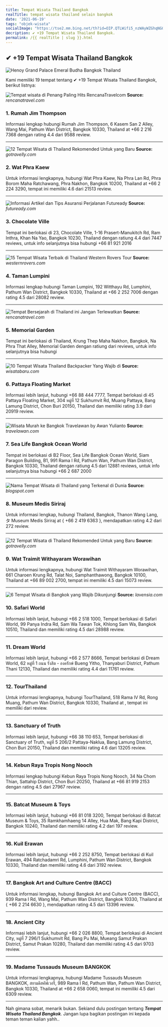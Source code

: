 ```yaml
---
title: Tempat Wisata Thailand Bangkok
realTitle: tempat wisata thailand selain bangkok
date: '2021-06-19'
tags: "objek-wisata"
socialImage: "https://tse2.mm.bing.net/th?id=OIP.QTLWifi5_nzWAyWZGhqNGQHaFj&amp;pid=15.1"
decription: ✔ +19 Tempat Wisata Thailand Bangkok.
permalink: /{{ realTitle | slug }}.html
---
```


## ✔ +19 Tempat Wisata Thailand Bangkok

![Henoy Grand Palace  Emeral Budha Bangkok Thailand](https://3.bp.blogspot.com/_8j-2eYqAcNI/TTadt8VrhMI/AAAAAAAAAnY/NH_ljHPkU6k/s1600/S7301322.JPG)



Kami memiliki 19 tempat tentang ✔ +19 Tempat Wisata Thailand Bangkok, berikut listnya:



![Tempat wisata di Penang Paling Hits  RencanaTravelcom](https://tse4.mm.bing.net/th?id=OIP.wH3r91bMzk4e7QKNdXgXOQHaCP&amp;pid=15.1)
**Source:** _rencanatravel.com_


### 1. Rumah Jim Thompson



Informasi lengkap hubungi Rumah Jim Thompson, 6 Kasem San 2 Alley, Wang Mai, Pathum Wan District, Bangkok 10330, Thailand at +66 2 216 7368 dengan rating 4.4 dari 9588 review.

---


![12 Tempat Wisata di Thailand Rekomended Untuk yang Baru ](https://tse2.mm.bing.net/th?id=OIP.S5-IcofYOoI_Wa0sspmkjgHaE8&amp;pid=15.1)
**Source:** _gotravelly.com_


### 2. Wat Phra Kaew



Untuk informasi lengkapnya, hubungi Wat Phra Kaew, Na Phra Lan Rd, Phra Borom Maha Ratchawang, Phra Nakhon, Bangkok 10200, Thailand at +66 2 224 3290, tempat ini memiliki 4.6 dari 21513 review.

---


![Informasi Artikel dan Tips Asuransi Perjalanan  Futuready ](https://tse1.mm.bing.net/th?id=OIP.Ad4uVQJo00Kcdk18uto4GgHaE6&amp;pid=15.1)
**Source:** _futuready.com_


### 3. Chocolate Ville



Tempat ini berlokasi di 23, Chocolate Ville, 1-16 Prasert-Manukitch Rd, Ram Inthra, Khan Na Yao, Bangkok 10230, Thailand dengan ratiung 4.4 dari 7447 reviews, untuk info selanjutnya bisa hubungi +66 81 921 2016

---


![15 Tempat Wisata Terbaik di Thailand  Western Rovers Tour ](https://tse2.mm.bing.net/th?id=OIP.-NDKZHffd40VDbRQhHiCPQHaE8&amp;pid=15.1)
**Source:** _westernrovers.com_


### 4. Taman Lumpini



Informasi lengkap hubungi Taman Lumpini, 192 Witthayu Rd, Lumphini, Pathum Wan District, Bangkok 10330, Thailand at +66 2 252 7006 dengan rating 4.5 dari 28082 review.

---


![Tempat Bersejarah di Thailand ini Jangan Terlewatkan ](https://tse2.mm.bing.net/th?id=OIP.Lw-cZFd-Rie2xc7zhAOkXgHaEH&amp;pid=15.1)
**Source:** _rencanatravel.com_


### 5. Memorial Garden



Tempat ini berlokasi di Thailand, Krung Thep Maha Nakhon, Bangkok, Na Phra That Alley, Memorial Garden dengan ratiung  dari  reviews, untuk info selanjutnya bisa hubungi 

---


![10 Tempat Wisata Thailand Backpacker Yang Wajib di ](https://tse4.mm.bing.net/th?id=OIP.UIqWDbZwgqrLjJR3UqSKVwHaEK&amp;pid=15.1)
**Source:** _wisatabaru.com_


### 6. Pattaya Floating Market



Informasi lebih lanjut, hubungi +66 88 444 7777, Tempat berlokasi di 45 Pattaya Floating Market, 304 หมู่ที่ 12 Sukhumvit Rd, Muang Pattaya, Bang Lamung District, Chon Buri 20150, Thailand dan memiliki rating 3.9 dari 20919 review.

---


![Wisata Murah ke Bangkok  Travelawan by Awan Yulianto ](https://tse3.mm.bing.net/th?id=OIP.qci8fBbrGtia3UCRWmvA4gHaE8&amp;pid=15.1)
**Source:** _travelawan.com_


### 7. Sea Life Bangkok Ocean World



Tempat ini berlokasi di B2 Floor, Sea Life Bangkok Ocean World, Siam Paragon Building, B1, 991 Rama I Rd, Pathum Wan, Pathum Wan District, Bangkok 10330, Thailand dengan ratiung 4.5 dari 12881 reviews, untuk info selanjutnya bisa hubungi +66 2 687 2000

---


![Nama Tempat Wisata di Thailand yang Terkenal di Dunia ](https://tse4.mm.bing.net/th?id=OIP.o5mKrydhAErrM8V5e1A-dAHaFj&amp;pid=15.1)
**Source:** _blogspot.com_


### 8. Museum Medis Siriraj



Untuk informasi lengkap, hubungi Thailand, Bangkok, Thanon Wang Lang, タ Museum Medis Siriraj at { +66 2 419 6363 }, mendapatkan rating 4.2 dari 272 review.

---


![12 Tempat Wisata di Thailand Rekomended Untuk yang Baru ](https://tse4.mm.bing.net/th?id=OIP.AxXTOrWizq45sPz7a0JF7AHaE8&amp;pid=15.1)
**Source:** _gotravelly.com_


### 9. Wat Traimit Withayaram Worawihan



Untuk informasi lengkapnya, hubungi Wat Traimit Withayaram Worawihan, 661 Charoen Krung Rd, Talat Noi, Samphanthawong, Bangkok 10100, Thailand at +66 89 002 2700, tempat ini memiliki 4.5 dari 15073 review.

---


![6 Tempat Wisata di Bangkok yang Wajib Dikunjungi ](https://tse3.mm.bing.net/th?id=OIP.PkDfwfpuXwmSBVbd9vtlWgHaE8&amp;pid=15.1)
**Source:** _lavensia.com_


### 10. Safari World



Informasi lebih lanjut, hubungi +66 2 518 1000, Tempat berlokasi di Safari World, 99 Panya Indra Rd, Sam Wa Tawan Tok, Khlong Sam Wa, Bangkok 10510, Thailand dan memiliki rating 4.5 dari 28988 review.

---


### 11. Dream World



Informasi lebih lanjut, hubungi +66 2 577 8666, Tempat berlokasi di Dream World, 62 หมู่ที่ 1 ถนน รังสิต - องครักษ์ Bueng Yitho, Thanyaburi District, Pathum Thani 12130, Thailand dan memiliki rating 4.4 dari 11761 review.

---


### 12. Tour​Thailand



Untuk informasi lengkapnya, hubungi Tour​Thailand, 518 Rama IV Rd, Rong Muang, Pathum Wan District, Bangkok 10330, Thailand at , tempat ini memiliki  dari  review.

---


### 13. Sanctuary of Truth



Informasi lebih lanjut, hubungi +66 38 110 653, Tempat berlokasi di Sanctuary of Truth, หมู่ที่ 5 206/2 Pattaya-Naklua, Bang Lamung District, Chon Buri 20150, Thailand dan memiliki rating 4.6 dari 13205 review.

---


### 14. Kebun Raya Tropis Nong Nooch



Informasi lengkap hubungi Kebun Raya Tropis Nong Nooch, 34 Na Chom Thian, Sattahip District, Chon Buri 20250, Thailand at +66 81 919 2153 dengan rating 4.5 dari 27967 review.

---


### 15. Batcat Museum &amp; Toys



Informasi lebih lanjut, hubungi +66 81 018 3200, Tempat berlokasi di Batcat Museum &amp; Toys, 35 Ramkhamhaeng 14 Alley, Hua Mak, Bang Kapi District, Bangkok 10240, Thailand dan memiliki rating 4.2 dari 197 review.

---


### 16. Kuil Erawan



Informasi lebih lanjut, hubungi +66 2 252 8750, Tempat berlokasi di Kuil Erawan, 494 Ratchadamri Rd, Lumphini, Pathum Wan District, Bangkok 10330, Thailand dan memiliki rating 4.6 dari 3192 review.

---


### 17. Bangkok Art and Culture Centre (BACC)



Untuk informasi lengkap, hubungi Bangkok Art and Culture Centre (BACC), 939 Rama I Rd, Wang Mai, Pathum Wan District, Bangkok 10330, Thailand at { +66 2 214 6630 }, mendapatkan rating 4.5 dari 13396 review.

---


### 18. Ancient City



Informasi lebih lanjut, hubungi +66 2 026 8800, Tempat berlokasi di Ancient City, หมู่ที่ 7 296/1 Sukhumvit Rd, Bang Pu Mai, Mueang Samut Prakan District, Samut Prakan 10280, Thailand dan memiliki rating 4.5 dari 9703 review.

---


### 19. Madame Tussauds Museum BANGKOK



Untuk informasi lengkapnya, hubungi Madame Tussauds Museum BANGKOK, สยามดิสคัฟเวอรี่, 989 Rama I Rd, Pathum Wan, Pathum Wan District, Bangkok 10330, Thailand at +66 2 658 0060, tempat ini memiliki 4.5 dari 6309 review.

---









Nah gimana sobat, menarik bukan. Sekiand dulu postingan tentang ***Tempat Wisata Thailand Bangkok***. Jangan lupa bagikan postingan ini kepada teman teman kalian yahh..
